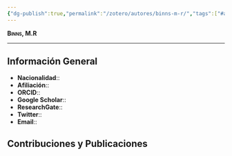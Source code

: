 ```yaml
---
{"dg-publish":true,"permalink":"/zotero/autores/binns-m-r/","tags":["#autor","#researcher"]}
---
```



<span style="font-variant:small-caps; font-weight: bold;"> Binns, M.R </span>

---


## Información General

- **Nacionalidad**:: 
- **Afiliación**:: 
- **ORCID**:: 
- **Google Scholar**:: 
- **ResearchGate**:: 
- **Twitter**:: 
- **Email**::
  
## Contribuciones y Publicaciones






